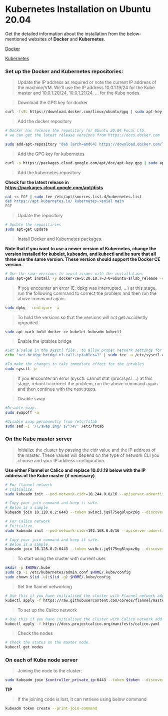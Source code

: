 ﻿# Kubernetes Installation on Ubuntu 20.04

Get the detailed information about the installation from the below-mentioned websites of **Docker** and **Kubernetes**.

[Docker](https://docs.docker.com/)

[Kubernetes](https://kubernetes.io/)

### Set up the Docker and Kubernetes repositories:

> Update the IP address as required or note the current IP address of the machine/VM. We'll use the IP address 10.0.1.19/24 for the Kube master and 10.0.1.20/24, 10.0.1.21/24, ... for the Kube nodes.

> Download the GPG key for docker

```bash
curl -fsSL https://download.docker.com/linux/ubuntu/gpg | sudo apt-key add -
```

> Add the docker repository

```bash
# Docker has release the repository for Ubuntu 20.04 Focal LTS.
# we can get the latest release versions from https://docs.docker.com

sudo add-apt-repository "deb [arch=amd64] https://download.docker.com/linux/ubuntu $(lsb_release -cs) stable"

```

> Add the GPG key for kubernetes

```bash
curl -s https://packages.cloud.google.com/apt/doc/apt-key.gpg | sudo apt-key add -
```

> Add the kubernetes repository

**Check for the latest release in https://packages.cloud.google.com/apt/dists**

```bash
cat << EOF | sudo tee /etc/apt/sources.list.d/kubernetes.list
deb https://apt.kubernetes.io/ kubernetes-xenial main
EOF
```

> Update the repository

```bash
# Update the repositiries
sudo apt-get update
```

> Install Docker and Kubernetes packages.

**Note that if you want to use a newer version of Kubernetes, change the version installed for kubelet, kubeadm, and kubectl and be sure that all three use the same version.
These version should support the Docker CE version.**

```bash
# Use the same versions to avoid issues with the installation.
sudo apt-get install -y docker-ce=5:20.10.7~3-0~ubuntu-$(lsb_release -cs) kubelet=1.21.1-00 kubeadm=1.21.1-00 kubectl=1.21.1-00
```

> If you encounter an error (E: dpkg was interrupted, ...) at this stage, run the following command to correct the problem and then run the above command again.

```bash
sudo dpkg --configure -a
```

> To hold the versions so that the versions will not get accidently upgraded.

```bash
sudo apt-mark hold docker-ce kubelet kubeadm kubectl
```

> Enable the iptables bridge

```bash
#Set a value in the sysctl file , to allow proper network settings for Kubernetes on all the servers.
echo "net.bridge.bridge-nf-call-iptables=1" | sudo tee -a /etc/sysctl.conf

#To make the changes to take immediate effect for the iptables
sudo sysctl -p
```

> If you encounter an error (sysctl: cannot stat /proc/sys/ ...) at this stage, reboot to correct the problem, run the above command again and then continue with the next steps.

> Disable swap

```bash
#Disable swap.
sudo swapoff -a

#Disable swap permanently from /etc/fstab
sudo sed -i '/\/swap.img/ s/^/#/' /etc/fstab
```

### On the Kube master server

> Initialize the cluster by passing the cidr value and the IP address of the master. These values will depend on the type of network CLI you choose and your IP address configuration.

**Use either Flannel or Calico and replace 10.0.1.19 below with the IP address of the Kube master (if necessary)**

```bash
# For flannel network
# Initialize.
sudo kubeadm init --pod-network-cidr=10.244.0.0/16 --apiserver-advertise-address=10.0.1.19

# Copy your join command and keep it safe.
# Below is a sample
kubeadm join 10.128.0.2:6443 --token swi0ci.jq9l75eg8lvpxz6g --discovery-token-ca-cert-hash sha256:2c3cdfa898334b0dfc0f73bbccb998d03f61252ee50f0405c85ba735ff90b4d1
```

```bash
# For Calico network
# Initialize.
sudo kubeadm init --pod-network-cidr=192.168.0.0/16 --apiserver-advertise-address=10.0.1.19

# Copy your join command and keep it safe.
# Below is a sample
kubeadm join 10.128.0.2:6443 --token swi0ci.jq9l75eg8lvpxz6g --discovery-token-ca-cert-hash sha256:2c3cdfa898334b0dfc0f73bbccb998d03f61252ee50f0405c85ba735ff90b4d1
```

> To start using the cluster with current user.

```bash
mkdir -p $HOME/.kube
sudo cp -i /etc/kubernetes/admin.conf $HOME/.kube/config
sudo chown $(id -u):$(id -g) $HOME/.kube/config
```

> Set the flannel networking

```bash
# Use this if you have initialised the cluster with Flannel network add on.
kubectl apply -f https://raw.githubusercontent.com/coreos/flannel/master/Documentation/kube-flannel.yml
```

> To set up the Calico network

```bash
# Use this if you have initialised the cluster with Calico network add on.
kubectl apply -f https://docs.projectcalico.org/manifests/calico.yaml
```

> Check the nodes

```bash
# Check the status on the master node.
kubectl get nodes
```

### On each of Kube node server

> Joining the node to the cluster:

```bash
sudo kubeadm join $controller_private_ip:6443 --token $token --discovery-token-ca-cert-hash $hash
```

**TIP**

> If the joining code is lost, it can retrieve using below command

```bash
kubeadm token create --print-join-command
```
